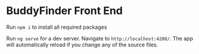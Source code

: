 # BuddyFinder Front End

Run `npm i` to install all required packages

Run `ng serve` for a dev server. Navigate to `http://localhost:4200/`. The app will automatically reload if you change any of the source files.